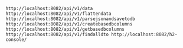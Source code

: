 
``
http://localhost:8082/api/v1/data
http://localhost:8082/api/v1/flattendata
http://localhost:8082/api/v1/parsejsonandsavetodb
http://localhost:8082/api/v1/createbasedbcolumns
http://localhost:8082/api/v1/getbasedbcolumns
http://localhost:8082/api/v1/findalldto
http://localhost:8082/h2-console/
``
